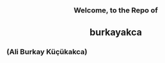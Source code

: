 <h3 align="center">Welcome, to the Repo of</h3>
<h2 align="center" color="blue"><strong>burkayakca</strong></h2>
<h3>(Ali Burkay Küçükakca)</h3>

<!---
burkayakca/burkayakca is a ✨ special ✨ repository because its `README.md` (this file) appears on your GitHub profile.
You can click the Preview link to take a look at your changes.
--->
